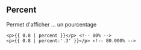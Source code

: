 ## Percent

Permet d'afficher ... un pourcentage

    <p>{{ 0.8 | percent }}</p> <!-- 80% -->
    <p>{{ 0.8 | percent:'.3' }}</p> <!-- 80.000% -->
